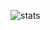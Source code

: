 ![stats](https://github-readme-stats.vercel.app/api?username=dribehub&count_private=true&show_icons=true&theme=dark&include_all_commits=true&border_color=38bdae)
